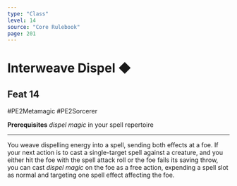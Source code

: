 ```yaml
---
type: "Class"
level: 14
source: "Core Rulebook"
page: 201
---
```

# Interweave Dispel ◆
## Feat 14
#PE2Metamagic #PE2Sorcerer

**Prerequisites** *dispel magic* in your spell repertoire

---
You weave dispelling energy into a spell, sending both effects at a foe. If your next action is to cast a single-target spell against a creature, and you either hit the foe with the spell attack roll or the foe fails its saving throw, you can cast *dispel magic* on the foe as a free action, expending a spell slot as normal and targeting one spell effect affecting the foe.